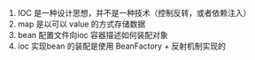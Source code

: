 1. IOC 是一种设计思想，并不是一种技术（控制反转，或者依赖注入）
2. map 是以可以 value 的方式存储数据 
3. bean 配置文件向ioc 容器描述如何装配对象
4. ioc 实现bean 的装配是使用 BeanFactory + 反射机制实现的